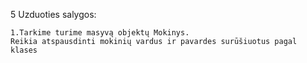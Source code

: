 5 Uzduoties salygos:

    1.Tarkime turime masyvą objektų Mokinys.
    Reikia atspausdinti mokinių vardus ir pavardes surūšiuotus pagal klases